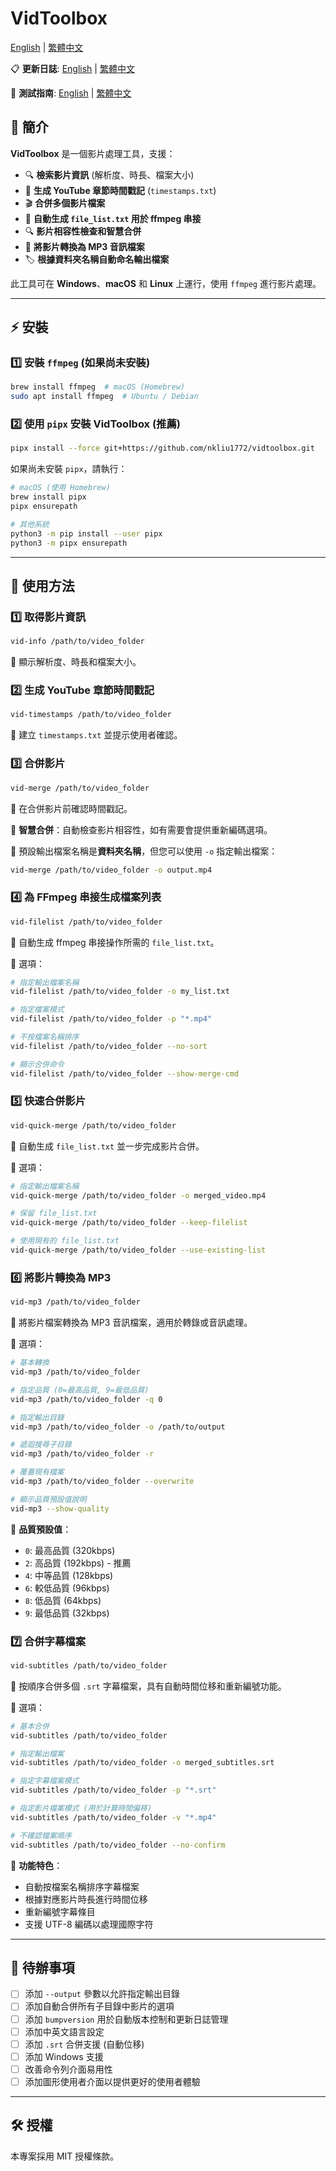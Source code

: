 # **VidToolbox**

[English](README.md) | [繁體中文](README_ZH.md)

📋 **更新日誌**: [English](CHANGELOG_EN.md) | [繁體中文](CHANGELOG_ZH.md)

🧪 **測試指南**: [English](TESTING_GUIDE_EN.md) | [繁體中文](TESTING_GUIDE.md)

## 📌 簡介
**VidToolbox** 是一個影片處理工具，支援：
- 🔍 **檢索影片資訊** (解析度、時長、檔案大小)
- 📝 **生成 YouTube 章節時間戳記** (`timestamps.txt`)
- 🎬 **合併多個影片檔案**
- 📄 **自動生成 `file_list.txt` 用於 ffmpeg 串接**
- 🔍 **影片相容性檢查和智慧合併**
- 🎵 **將影片轉換為 MP3 音訊檔案**
- 🏷️ **根據資料夾名稱自動命名輸出檔案**

此工具可在 **Windows**、**macOS** 和 **Linux** 上運行，使用 `ffmpeg` 進行影片處理。

---

## ⚡ 安裝

### 1️⃣ **安裝 `ffmpeg`** (如果尚未安裝)
```bash
brew install ffmpeg  # macOS (Homebrew)
sudo apt install ffmpeg  # Ubuntu / Debian
```

### 2️⃣ **使用 `pipx` 安裝 VidToolbox (推薦)**
```bash
pipx install --force git+https://github.com/nkliu1772/vidtoolbox.git
```

如果尚未安裝 `pipx`，請執行：

```bash
# macOS (使用 Homebrew)
brew install pipx
pipx ensurepath

# 其他系統
python3 -m pip install --user pipx
python3 -m pipx ensurepath
```

---

## 🚀 使用方法

### **1️⃣ 取得影片資訊**
```bash
vid-info /path/to/video_folder
```
🔹 顯示解析度、時長和檔案大小。

### **2️⃣ 生成 YouTube 章節時間戳記**
```bash
vid-timestamps /path/to/video_folder
```
🔹 建立 `timestamps.txt` 並提示使用者確認。

### **3️⃣ 合併影片**
```bash
vid-merge /path/to/video_folder
```
🔹 在合併影片前確認時間戳記。

🔹 **智慧合併**：自動檢查影片相容性，如有需要會提供重新編碼選項。

🔹 預設輸出檔案名稱是**資料夾名稱**，但您可以使用 `-o` 指定輸出檔案：
```bash
vid-merge /path/to/video_folder -o output.mp4
```

### **4️⃣ 為 FFmpeg 串接生成檔案列表**
```bash
vid-filelist /path/to/video_folder
```
🔹 自動生成 ffmpeg 串接操作所需的 `file_list.txt`。

🔹 選項：
```bash
# 指定輸出檔案名稱
vid-filelist /path/to/video_folder -o my_list.txt

# 指定檔案模式
vid-filelist /path/to/video_folder -p "*.mp4"

# 不按檔案名稱排序
vid-filelist /path/to/video_folder --no-sort

# 顯示合併命令
vid-filelist /path/to/video_folder --show-merge-cmd
```

### **5️⃣ 快速合併影片**
```bash
vid-quick-merge /path/to/video_folder
```
🔹 自動生成 `file_list.txt` 並一步完成影片合併。

🔹 選項：
```bash
# 指定輸出檔案名稱
vid-quick-merge /path/to/video_folder -o merged_video.mp4

# 保留 file_list.txt
vid-quick-merge /path/to/video_folder --keep-filelist

# 使用現有的 file_list.txt
vid-quick-merge /path/to/video_folder --use-existing-list
```

### **6️⃣ 將影片轉換為 MP3**
```bash
vid-mp3 /path/to/video_folder
```
🔹 將影片檔案轉換為 MP3 音訊檔案，適用於轉錄或音訊處理。

🔹 選項：
```bash
# 基本轉換
vid-mp3 /path/to/video_folder

# 指定品質 (0=最高品質, 9=最低品質)
vid-mp3 /path/to/video_folder -q 0

# 指定輸出目錄
vid-mp3 /path/to/video_folder -o /path/to/output

# 遞迴搜尋子目錄
vid-mp3 /path/to/video_folder -r

# 覆蓋現有檔案
vid-mp3 /path/to/video_folder --overwrite

# 顯示品質預設值說明
vid-mp3 --show-quality
```

🔹 **品質預設值**：
- `0`: 最高品質 (320kbps)
- `2`: 高品質 (192kbps) - 推薦
- `4`: 中等品質 (128kbps)
- `6`: 較低品質 (96kbps)
- `8`: 低品質 (64kbps)
- `9`: 最低品質 (32kbps)

### **7️⃣ 合併字幕檔案**
```bash
vid-subtitles /path/to/video_folder
```
🔹 按順序合併多個 `.srt` 字幕檔案，具有自動時間位移和重新編號功能。

🔹 選項：
```bash
# 基本合併
vid-subtitles /path/to/video_folder

# 指定輸出檔案
vid-subtitles /path/to/video_folder -o merged_subtitles.srt

# 指定字幕檔案模式
vid-subtitles /path/to/video_folder -p "*.srt"

# 指定影片檔案模式 (用於計算時間偏移)
vid-subtitles /path/to/video_folder -v "*.mp4"

# 不確認檔案順序
vid-subtitles /path/to/video_folder --no-confirm
```

🔹 **功能特色**：
- 自動按檔案名稱排序字幕檔案
- 根據對應影片時長進行時間位移
- 重新編號字幕條目
- 支援 UTF-8 編碼以處理國際字符

---

## 📌 待辦事項
- [ ] 添加 `--output` 參數以允許指定輸出目錄
- [ ] 添加自動合併所有子目錄中影片的選項
- [ ] 添加 `bumpversion` 用於自動版本控制和更新日誌管理
- [ ] 添加中英文語言設定
- [ ] 添加 `.srt` 合併支援 (自動位移)
- [ ] 添加 Windows 支援
- [ ] 改善命令列介面易用性
- [ ] 添加圖形使用者介面以提供更好的使用者體驗

---

## 🛠️ 授權
本專案採用 MIT 授權條款。 